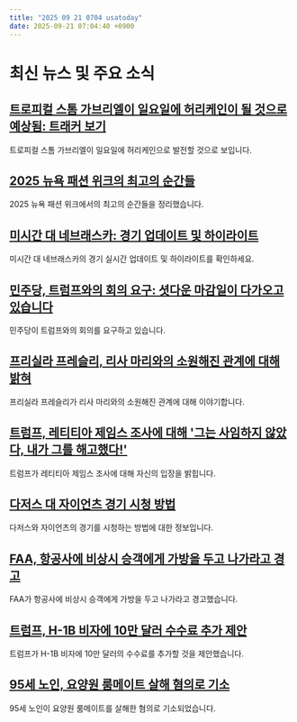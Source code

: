 ```yaml
---
title: "2025 09 21 0704 usatoday"
date: 2025-09-21 07:04:40 +0900
---
```


# 최신 뉴스 및 주요 소식

## [트로피컬 스톰 가브리엘이 일요일에 허리케인이 될 것으로 예상됨: 트래커 보기](https://www.usatoday.com/story/news/weather/2025/09/20/tropical-storm-gabrielle-hurricane-path-tracker-spaghetti-models/86263703007/)
 트로피컬 스톰 가브리엘이 일요일에 허리케인으로 발전할 것으로 보입니다.
## [2025 뉴욕 패션 위크의 최고의 순간들](https://www.usatoday.com/story/entertainment/celebrities/2025/09/18/new-york-fashion-week-nyfw-2025-recap-ss2026/86056315007/)
 2025 뉴욕 패션 위크에서의 최고의 순간들을 정리했습니다.
## [미시간 대 네브래스카: 경기 업데이트 및 하이라이트](https://www.usatoday.com/story/sports/ncaaf/2025/09/20/michigan-nebraska-live-updates-score/86248579007/)
 미시간 대 네브래스카의 경기 실시간 업데이트 및 하이라이트를 확인하세요.
## [민주당, 트럼프와의 회의 요구: 셧다운 마감일이 다가오고 있습니다](https://www.usatoday.com/story/news/politics/2025/09/20/democrats-demand-meeting-with-trump/86266070007/)
 민주당이 트럼프와의 회의를 요구하고 있습니다.
## [프리실라 프레슬리, 리사 마리와의 소원해진 관계에 대해 밝혀](https://www.usatoday.com/story/entertainment/books/2025/09/20/priscilla-presley-lisa-marie-relationship-elvis-book/86234454007/)
 프리실라 프레슬리가 리사 마리와의 소원해진 관계에 대해 이야기합니다.
## [트럼프, 레티티아 제임스 조사에 대해 '그는 사임하지 않았다, 내가 그를 해고했다!'](https://www.usatoday.com/story/news/politics/2025/09/20/trump-fired-erik-siebert-resigns-letitia-james-investigation/86267040007/)
 트럼프가 레티티아 제임스 조사에 대해 자신의 입장을 밝힙니다.
## [다저스 대 자이언츠 경기 시청 방법](https://www.usatoday.com/story/sports/mlb/2025/09/20/san-francisco-giants-los-angeles-dodgers-watch-how-where/86269089007/)
 다저스와 자이언츠의 경기를 시청하는 방법에 대한 정보입니다.
## [FAA, 항공사에 비상시 승객에게 가방을 두고 나가라고 경고](https://www.usatoday.com/story/travel/airline-news/2025/09/19/faa-airline-evacuation-safety-personal-belongings/86237294007/)
 FAA가 항공사에 비상시 승객에게 가방을 두고 나가라고 경고했습니다.
## [트럼프, H-1B 비자에 10만 달러 수수료 추가 제안](https://www.usatoday.com/story/news/politics/2025/09/19/trump-adds-100000-fee-for-h1b-worker-visas/86247056007/)
 트럼프가 H-1B 비자에 10만 달러의 수수료를 추가할 것을 제안했습니다.
## [95세 노인, 요양원 룸메이트 살해 혐의로 기소](https://www.usatoday.com/story/news/crime/2025/09/19/woman-arrested-death-nursing-home-roommate-new-york-city/86241244007/)
 95세 노인이 요양원 룸메이트를 살해한 혐의로 기소되었습니다.